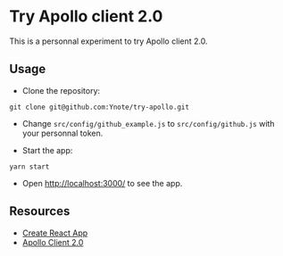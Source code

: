 # Try Apollo client 2.0

This is a personnal experiment to try Apollo client 2.0.

## Usage

- Clone the repository:
```
git clone git@github.com:Ynote/try-apollo.git
```

- Change `src/config/github_example.js` to `src/config/github.js` with your
  personnal token.

- Start the app:
```
yarn start
```

- Open [http://localhost:3000/](http://localhost:3000/) to see the app.

## Resources

- [Create React App](https://github.com/facebookincubator/create-react-app)
- [Apollo Client 2.0](https://www.apollographql.com/docs/react/index.html)
